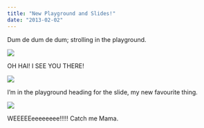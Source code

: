 ```yaml
---
title: "New Playground and Slides!"
date: "2013-02-02"
---
```


Dum de dum de dum; strolling in the playground.

![](images/tumblr_inline_mhlwnzO2j61qz4rgp.jpg)

OH HAI! I SEE YOU THERE!

![](images/tumblr_inline_mhlx33voNQ1qz4rgp.jpg)

I’m in the playground heading for the slide, my new favourite thing.

![](images/tumblr_inline_mhlx4qjGlK1qz4rgp.jpg)

WEEEEEeeeeeeee!!!!! Catch me Mama.
